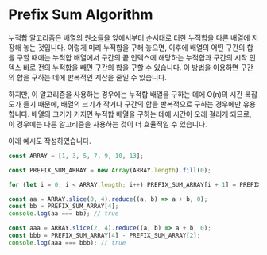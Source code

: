 # Prefix Sum Algorithm

누적합 알고리즘은 배열의 원소들을 앞에서부터 순서대로 더한 누적합을 다른 배열에 저장해 놓는 것입니다. 이렇게 미리 누적합을 구해 놓으면, 이후에 배열의 어떤 구간의 합을 구할 때에는 누적합 배열에서 구간의 끝 인덱스에 해당하는 누적합과 구간의 시작 인덱스 바로 전의 누적합을 빼면 구간의 합을 구할 수 있습니다. 이 방법을 이용하면 구간의 합을 구하는 데에 반복적인 계산을 줄일 수 있습니다.

하지만, 이 알고리즘을 사용하는 경우에는 누적합 배열을 구하는 데에 O(n)의 시간 복잡도가 들기 때문에, 배열의 크기가 작거나 구간의 합을 반복적으로 구하는 경우에만 유용합니다. 배열의 크기가 커지면 누적합 배열을 구하는 데에 시간이 오래 걸리게 되므로, 이 경우에는 다른 알고리즘을 사용하는 것이 더 효율적일 수 있습니다.

아래 예시도 작성하였습니다.

```typescript
const ARRAY = [1, 3, 5, 7, 9, 10, 13];

const PREFIX_SUM_ARRAY = new Array(ARRAY.length).fill(0);

for (let i = 0; i < ARRAY.length; i++) PREFIX_SUM_ARRAY[i + 1] = PREFIX_SUM_ARRAY[i] + ARRAY[i];

const aa = ARRAY.slice(0, 4).reduce((a, b) => a + b, 0);
const bb = PREFIX_SUM_ARRAY[4];
console.log(aa === bb); // true

const aaa = ARRAY.slice(2, 4).reduce((a, b) => a + b, 0);
const bbb = PREFIX_SUM_ARRAY[4] - PREFIX_SUM_ARRAY[2];
console.log(aaa === bbb); // true
```
